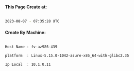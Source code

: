 
   
#### This Page Create at:

```bash

2023-08-07 - 07:35:28 UTC

```

#### Create By Machine:

```bash

Host Name : fv-az986-439

platform  : Linux-5.15.0-1042-azure-x86_64-with-glibc2.35

Ip Local  : 10.1.0.11

```

